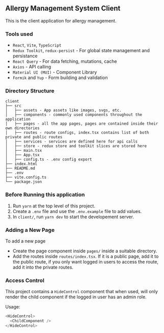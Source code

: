 ## Allergy Management System Client

This is the client application for allergy management.

### Tools used

- `React`, `Vite`, `TypeScript`
- `Redux Toolkit`, `redux-persist` - For global state management and persistance
- `React Query` - For data fetching, mutations, cache
- `Axios` - API calling
- `Material UI (MUI)` - Component Library
- `Formik` and `Yup` - Form building and validation

### Directory Structure

```
client
├── src
│   ├── assets - App assets like images, svgs, etc.
│   ├── components - commonly used components throughout the application
│   ├── pages - all the app pages, pages are contained inside their own directories
│   ├── routes - route configs, index.tsx contains list of both private and public routes
│   ├── services - services are defined here for api calls
│   ├── store - redux store and toolkit slices are stored here
│   ├── main.tsx
│   ├── App.tsx
│   ├── config.ts - .env config export
├── index.html
├── README.md
├── .env
├── vite.config.ts
└── package.json
```

### Before Running this application

1. Run `yarn` at the top level of this project.
2. Create a `.env` file and use the `.env.example` file to add values.
3. In `client/`, run `yarn dev` to start the developement server.

### Adding a New Page

To add a new page

- Create the page component inside `pages/` inside a suitable directory.
- Add the routes inside `routes/index.tsx`. If it is a public page, add it to the public route, if you only want logged in users to access the route, add it into the private routes.

### Access Control

This project contains a `HideControl` component that when used, will only render the child component if the logged in user has an admin role.

Usage:

```javascript
<HideControl>
  <ChildComponent />
</HideControl>
```

